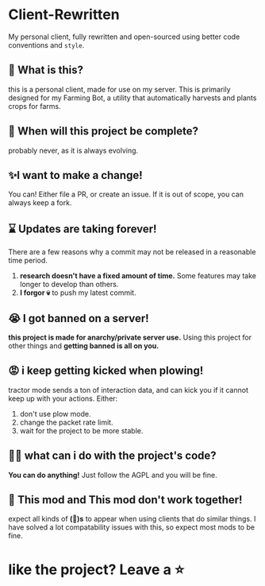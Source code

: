 # Client-Rewritten
My personal client, fully rewritten and open-sourced using better code conventions and `style`.

## 🤔 What is this?
this is a personal client, made for use on my server.
This is primarily designed for my Farming Bot, a utility that automatically harvests and plants crops for farms.

## 🌱 When will this project be complete?
probably never, as it is always evolving.

## ✨I want to make a change!
You can! Either file a PR, or create an issue.
If it is out of scope, you can always keep a fork.

## ⌛ Updates are taking forever!
There are a few reasons why a commit may not be released in a reasonable time period.
1. **research doesn't have a fixed amount of time.** Some features may take longer to develop than others.
2. **I forgor 💀** to push my latest commit.

## 😭 I got banned on a server!
**this project is made for anarchy/private server use.**
Using this project for other things and **getting banned is all on you.**

## 😡 i keep getting kicked when plowing!
tractor mode sends a ton of interaction data, and can kick you if it cannot keep up with your actions.
Either:
1. don't use plow mode.
2. change the packet rate limit.
3. wait for the project to be more stable.

## 👨‍💻 what can i do with the project's code?
**You can do anything!** Just follow the AGPL and you will be fine.

## 🐞 This mod and This mod don't work together!
expect all kinds of **(🐛)s** to appear when using clients that do similar things.
I have solved a lot compatability issues with this, so expect most mods to be fine.

# like the project? Leave a ⭐
